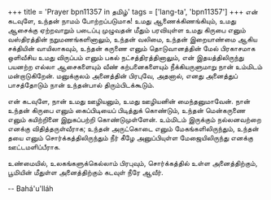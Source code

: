 +++
title = 'Prayer bpn11357 in தமிழ்'
tags = ['lang-ta', 'bpn11357']
+++
என் கடவுளே, உந்தன்  நாமம் போற்றப்படுமாக! உமது ஆணைக்கிணங்கியும், உமது  ஆசைக்கு ஏற்றவாறும் படைப்பு முழுவதன் மீதும் பரவியுள்ள உமது கிருபை எனும் வஸ்திரத்தின் நறுமணங்களினாலும், உந்தன்  வலிமை, உந்தன்  இறையாண்மை ஆகிய சக்தியின் வாயிலாகவும், உந்தன் கருணை எனும் தொடுவானத்தின் மேல் பிரகாசமாக ஒளிவீசிய உமது விருப்பம் எனும் பகல் நட்சத்திரத்தினாலும், என் இதயத்திலிருந்து பயனற்ற எல்லா ஆசைகளையும் வீண் கற்பனைகளையும் நீக்கியருளுமாறு நான் உம்மிடம் மன்றாடுகிறேன். மனுக்குலம் அனைத்தின் பிரபுவே,  அதனால், எனது  அனைத்துப் பாசத்தோடும் நான் உந்தன்பால்  திரும்பிடக்கூடும்.

என் கடவுளே, நான் உமது  ஊழியனும், உமது  ஊழியனின் மைந்தனுமாவேன். நான் உந்தன்  கிருபை எனும் கைப்பிடியைப் பிடித்துக் கொண்டும், உந்தன் மென்கருணை எனும் கயிற்றினை  இறுகப்பற்றி கொண்டுமுள்ளேன். உம்மிடம் இருக்கும் நல்லனவற்றை எனக்கு விதித்தருள்வீராக; உந்தன்  அருட்கொடை எனும் மேகங்களிலிருந்தும், உந்தன் தயை எனும் சொர்க்கத்திலிருந்தும் நீர் கீழே அனுப்பியுள்ள  மேஜையிலிருந்து எனக்கு ஊட்டமளிப்பீராக. 

உண்மையில், உலகங்களுக்கெல்லாம் பிரபுவும், சொர்க்கத்தில் உள்ள அனைத்திற்கும், பூமியின் மீதுள்ள அனைத்திற்கும் கடவுள் நீரே ஆவீர்.

-- Bahá'u'lláh

